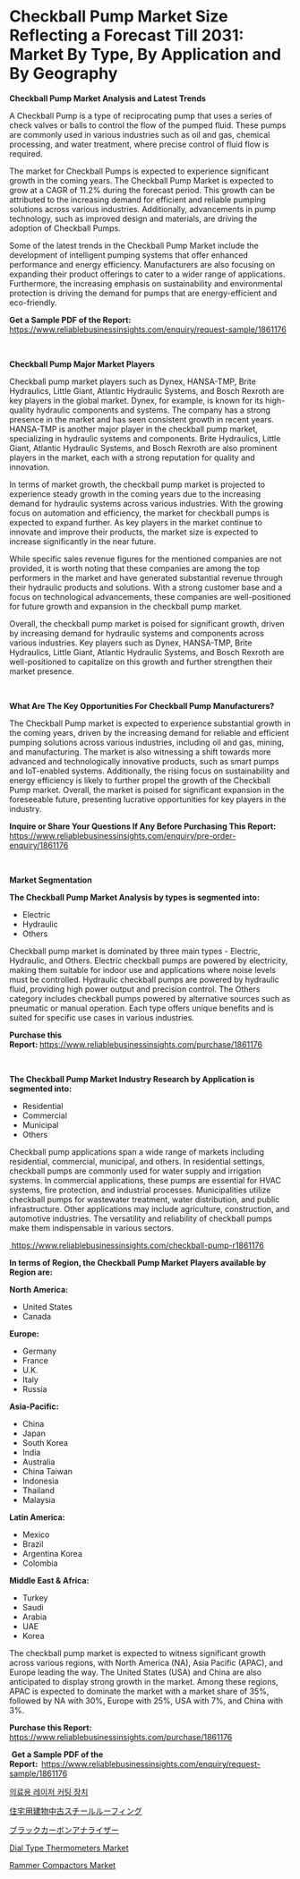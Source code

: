 <p><h1>Checkball Pump Market Size Reflecting a Forecast Till 2031: Market By Type, By Application and By Geography</h1></p><p><strong>Checkball Pump Market Analysis and Latest Trends</strong></p>
<p><p>A Checkball Pump is a type of reciprocating pump that uses a series of check valves or balls to control the flow of the pumped fluid. These pumps are commonly used in various industries such as oil and gas, chemical processing, and water treatment, where precise control of fluid flow is required.</p><p>The market for Checkball Pumps is expected to experience significant growth in the coming years. The Checkball Pump Market is expected to grow at a CAGR of 11.2% during the forecast period. This growth can be attributed to the increasing demand for efficient and reliable pumping solutions across various industries. Additionally, advancements in pump technology, such as improved design and materials, are driving the adoption of Checkball Pumps.</p><p>Some of the latest trends in the Checkball Pump Market include the development of intelligent pumping systems that offer enhanced performance and energy efficiency. Manufacturers are also focusing on expanding their product offerings to cater to a wider range of applications. Furthermore, the increasing emphasis on sustainability and environmental protection is driving the demand for pumps that are energy-efficient and eco-friendly.</p></p>
<p><strong>Get a Sample PDF of the Report:&nbsp;</strong> <a href="https://www.reliablebusinessinsights.com/enquiry/request-sample/1861176">https://www.reliablebusinessinsights.com/enquiry/request-sample/1861176</a></p>
<p>&nbsp;</p>
<p><strong>Checkball Pump Major Market Players</strong></p>
<p><p>Checkball pump market players such as Dynex, HANSA-TMP, Brite Hydraulics, Little Giant, Atlantic Hydraulic Systems, and Bosch Rexroth are key players in the global market. Dynex, for example, is known for its high-quality hydraulic components and systems. The company has a strong presence in the market and has seen consistent growth in recent years. HANSA-TMP is another major player in the checkball pump market, specializing in hydraulic systems and components. Brite Hydraulics, Little Giant, Atlantic Hydraulic Systems, and Bosch Rexroth are also prominent players in the market, each with a strong reputation for quality and innovation.</p><p>In terms of market growth, the checkball pump market is projected to experience steady growth in the coming years due to the increasing demand for hydraulic systems across various industries. With the growing focus on automation and efficiency, the market for checkball pumps is expected to expand further. As key players in the market continue to innovate and improve their products, the market size is expected to increase significantly in the near future.</p><p>While specific sales revenue figures for the mentioned companies are not provided, it is worth noting that these companies are among the top performers in the market and have generated substantial revenue through their hydraulic products and solutions. With a strong customer base and a focus on technological advancements, these companies are well-positioned for future growth and expansion in the checkball pump market.</p><p>Overall, the checkball pump market is poised for significant growth, driven by increasing demand for hydraulic systems and components across various industries. Key players such as Dynex, HANSA-TMP, Brite Hydraulics, Little Giant, Atlantic Hydraulic Systems, and Bosch Rexroth are well-positioned to capitalize on this growth and further strengthen their market presence.</p></p>
<p>&nbsp;</p>
<p><strong>What Are The Key Opportunities For Checkball Pump Manufacturers?</strong></p>
<p><p>The Checkball Pump market is expected to experience substantial growth in the coming years, driven by the increasing demand for reliable and efficient pumping solutions across various industries, including oil and gas, mining, and manufacturing. The market is also witnessing a shift towards more advanced and technologically innovative products, such as smart pumps and IoT-enabled systems. Additionally, the rising focus on sustainability and energy efficiency is likely to further propel the growth of the Checkball Pump market. Overall, the market is poised for significant expansion in the foreseeable future, presenting lucrative opportunities for key players in the industry.</p></p>
<p><strong>Inquire or Share Your Questions If Any Before Purchasing This Report:</strong> <a href="https://www.reliablebusinessinsights.com/enquiry/pre-order-enquiry/1861176">https://www.reliablebusinessinsights.com/enquiry/pre-order-enquiry/1861176</a></p>
<p>&nbsp;</p>
<p><strong>Market Segmentation</strong></p>
<p><strong>The Checkball Pump Market Analysis by types is segmented into:</strong></p>
<p><ul><li>Electric</li><li>Hydraulic</li><li>Others</li></ul></p>
<p><p>Checkball pump market is dominated by three main types - Electric, Hydraulic, and Others. Electric checkball pumps are powered by electricity, making them suitable for indoor use and applications where noise levels must be controlled. Hydraulic checkball pumps are powered by hydraulic fluid, providing high power output and precision control. The Others category includes checkball pumps powered by alternative sources such as pneumatic or manual operation. Each type offers unique benefits and is suited for specific use cases in various industries.</p></p>
<p><strong>Purchase this Report:&nbsp;</strong><a href="https://www.reliablebusinessinsights.com/purchase/1861176">https://www.reliablebusinessinsights.com/purchase/1861176</a></p>
<p>&nbsp;</p>
<p><strong>The Checkball Pump Market Industry Research by Application is segmented into:</strong></p>
<p><ul><li>Residential</li><li>Commercial</li><li>Municipal</li><li>Others</li></ul></p>
<p><p>Checkball pump applications span a wide range of markets including residential, commercial, municipal, and others. In residential settings, checkball pumps are commonly used for water supply and irrigation systems. In commercial applications, these pumps are essential for HVAC systems, fire protection, and industrial processes. Municipalities utilize checkball pumps for wastewater treatment, water distribution, and public infrastructure. Other applications may include agriculture, construction, and automotive industries. The versatility and reliability of checkball pumps make them indispensable in various sectors.</p></p>
<p><a href="https://www.reliablebusinessinsights.com/checkball-pump-r1861176">&nbsp;https://www.reliablebusinessinsights.com/checkball-pump-r1861176</a></p>
<p><strong>In terms of Region, the Checkball Pump Market Players available by Region are:</strong></p>
<p>
    <p> <strong> North America: </strong>
        <ul>
            <li>United States</li>
            <li>Canada</li>
        </ul>
        </p> 
    <p> <strong> Europe: </strong>
        <ul>
            <li>Germany</li>
            <li>France</li>
            <li>U.K.</li>
            <li>Italy</li>
            <li>Russia</li>
        </ul>
        </p> 
    <p> <strong> Asia-Pacific: </strong>
        <ul>
            <li>China</li>
            <li>Japan</li>
            <li>South Korea</li>
            <li>India</li>
            <li>Australia</li>
            <li>China Taiwan</li>
            <li>Indonesia</li>
            <li>Thailand</li>
            <li>Malaysia</li>
        </ul>
        </p> 
    <p> <strong> Latin America: </strong>
        <ul>
            <li>Mexico</li>
            <li>Brazil</li>
            <li>Argentina Korea</li>
            <li>Colombia</li>
        </ul>
        </p> 
    <p> <strong> Middle East & Africa: </strong>
        <ul>
            <li>Turkey</li>
            <li>Saudi</li>
            <li>Arabia</li>
            <li>UAE</li>
            <li>Korea</li>
        </ul>
    </p>
    </p>
<p><p>The checkball pump market is expected to witness significant growth across various regions, with North America (NA), Asia Pacific (APAC), and Europe leading the way. The United States (USA) and China are also anticipated to display strong growth in the market. Among these regions, APAC is expected to dominate the market with a market share of 35%, followed by NA with 30%, Europe with 25%, USA with 7%, and China with 3%.</p></p>
<p><strong>Purchase this Report: </strong><a href="https://www.reliablebusinessinsights.com/purchase/1861176">https://www.reliablebusinessinsights.com/purchase/1861176</a></p>
<p>&nbsp;<strong>Get a Sample PDF of the Report:&nbsp;&nbsp;</strong><a href="https://www.reliablebusinessinsights.com/enquiry/request-sample/1861176">https://www.reliablebusinessinsights.com/enquiry/request-sample/1861176</a></p>
<p><strong></strong></p>
<p><p><a href="https://github.com/nuekbpymrrz5/Market-Research-Report-List-2/blob/main/7353150172785.md">의료용 레이저 커팅 장치</a></p><p><a href="https://github.com/JoanaNitzsche/Market-Research-Report-List-1/blob/main/8524164160667.md">住宅用建物中古スチールルーフィング</a></p><p><a href="https://github.com/LenoraKris2023/Market-Research-Report-List-1/blob/main/8229838160666.md">ブラックカーボンアナライザー</a></p><p><a href="https://github.com/nusratjahan12006/Market-Research-Report-List-1/blob/main/dial-type-thermometers-market.md">Dial Type Thermometers Market</a></p><p><a href="https://github.com/mdhefjumiah/Market-Research-Report-List-1/blob/main/rammer-compactors-market.md">Rammer Compactors Market</a></p></p>